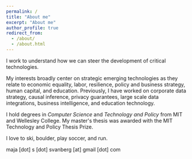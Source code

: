 ```yaml
---
permalink: /
title: "About me"
excerpt: "About me"
author_profile: true
redirect_from: 
  - /about/
  - /about.html
---
```


I work to understand how we can steer the development of critical technologies.

My interests broadly center on strategic emerging technologies as they relate to economic equality, labor, resilience, policy and business strategy, human capital, and education. Previously, I have worked on corporate data strategy, causal inference, privacy guarantees, large scale data integrations, business intelligence, and education technology.

I hold degrees in *Computer Science* and *Technology and Policy* from MIT and Wellesley College. My master's thesis was awarded with the MIT Technology and Policy Thesis Prize. 

I love to ski, boulder, play soccer, and run. 

maja [dot] s [dot] svanberg [at] gmail [dot] com